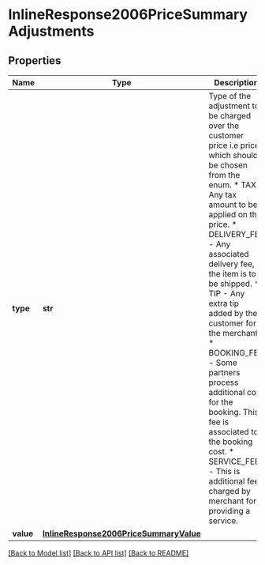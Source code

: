# InlineResponse2006PriceSummaryAdjustments

## Properties
Name | Type | Description | Notes
------------ | ------------- | ------------- | -------------
**type** | **str** | Type of the adjustment to be charged over the customer price i.e price, which should be chosen from the enum. * TAX - Any tax amount to be applied on the price. * DELIVERY_FEE - Any associated delivery fee, if the item is to be shipped. * TIP - Any extra tip added by the customer for the merchant. * BOOKING_FEE - Some partners process additional cost for the booking. This fee is associated to the booking cost. * SERVICE_FEE - This is additional fee charged by merchant for providing a service.  | 
**value** | [**InlineResponse2006PriceSummaryValue**](InlineResponse2006PriceSummaryValue.md) |  | 

[[Back to Model list]](../README.md#documentation-for-models) [[Back to API list]](../README.md#documentation-for-api-endpoints) [[Back to README]](../README.md)

